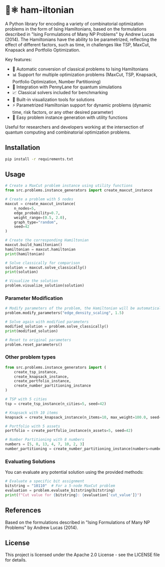 # 🍖⚛️ ham-iltonian
A Python library for encoding a variety of combinatorial optimization problems in the form of Ising Hamiltonians, based on the formulations described in "Ising Formulations of Many NP Problems" by Andrew Lucas (2014). The Hamiltonians have the ability to be parametrized, reflecting the effect of different factors, such as time, in challenges like TSP, MaxCut, Knapsack and Portfolio Optimization.

Key features:
- 🔄 Automatic conversion of classical problems to Ising Hamiltonians
- 📊 Support for multiple optimization problems (MaxCut, TSP, Knapsack, Portfolio Optimization, Number Partitioning)
- 🔌 Integration with PennyLane for quantum simulations
- 📈 Classical solvers included for benchmarking
- 🎨 Built-in visualization tools for solutions
- ⚡ Parametrized Hamiltonian support for dynamic problems (dynamic time, risk factors, or any other desired parameter)
- 🧩 Easy problem instance generation with utility functions

Useful for researchers and developers working at the intersection of quantum computing and combinatorial optimization problems.

## Installation

```bash
pip install -r requirements.txt
```

## Usage

```python
# Create a MaxCut problem instance using utility functions
from src.problems.instance_generators import create_maxcut_instance

# Create a problem with 5 nodes
maxcut = create_maxcut_instance(
    n_nodes=5,
    edge_probability=0.7,
    weight_range=(0.5, 2.0),
    graph_type="random",
    seed=42
)

# Create the corresponding Hamiltonian
maxcut.build_hamiltonian()
hamiltonian = maxcut.hamiltonian
print(hamiltonian)

# Solve classically for comparison
solution = maxcut.solve_classically()
print(solution)

# Visualize the solution
problem.visualize_solution(solution)
```

### Parameter Modification

```python
# Modify parameters of the problem, the Hamiltonian will be automatically rebuilt
problem.modify_parameters("edge_density_scaling", 1.5)

# Solve again with modified parameters
modified_solution = problem.solve_classically()
print(modified_solution)

# Reset to original parameters
problem.reset_parameters()
```

### Other problem types

```python
from src.problems.instance_generators import (
    create_tsp_instance,
    create_knapsack_instance,
    create_portfolio_instance,
    create_number_partitioning_instance
)

# TSP with 5 cities
tsp = create_tsp_instance(n_cities=5, seed=42)

# Knapsack with 10 items
knapsack = create_knapsack_instance(n_items=10, max_weight=100.0, seed=42)

# Portfolio with 5 assets
portfolio = create_portfolio_instance(n_assets=5, seed=42)

# Number Partitioning with 8 numbers
numbers = [5, 8, 13, 4, 7, 10, 2, 3]
number_partitioning = create_number_partitioning_instance(numbers=numbers, seed=42)
```

### Evaluating Solutions

You can evaluate any potential solution using the provided methods:

```python
# Evaluate a specific bit assignment
bitstring = "10110"  # For a 5-node MaxCut problem
evaluation = problem.evaluate_bitstring(bitstring)
print(f"Cut value for {bitstring}: {evaluation['cut_value']}")
```

## References

Based on the formulations described in "Ising Formulations of Many NP Problems" by Andrew Lucas (2014).

## License

This project is licensed under the Apache 2.0 License - see the LICENSE file for details. 
